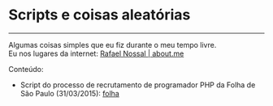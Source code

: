 Scripts e coisas aleatórias
===============

---

Algumas coisas simples que eu fiz durante o meu tempo livre.  
Eu nos lugares da internet: [Rafael Nossal | about.me]  

Conteúdo:
  - Script do processo de recrutamento de programador PHP da Folha de São Paulo (31/03/2015): [folha]


[Rafael Nossal | about.me]:http://about.me/rnossal
[folha]: folha/selecao.php
